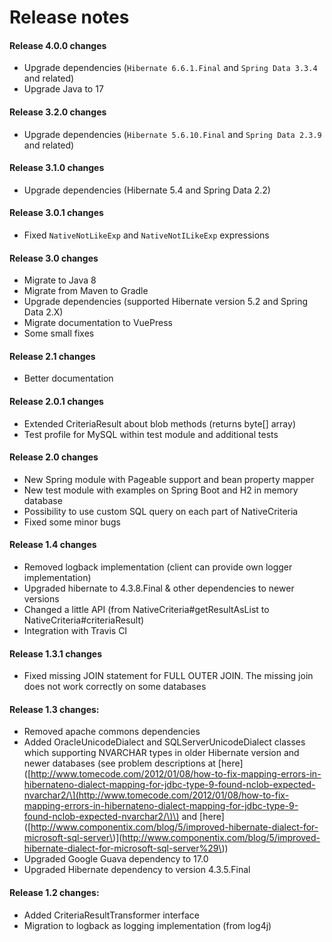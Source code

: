 # Release notes

#### Release 4.0.0 changes

* Upgrade dependencies (`Hibernate 6.6.1.Final` and `Spring Data 3.3.4` and related)
* Upgrade Java to 17

#### Release 3.2.0 changes

* Upgrade dependencies (`Hibernate 5.6.10.Final` and `Spring Data 2.3.9` and related)

#### Release 3.1.0 changes

* Upgrade dependencies (Hibernate 5.4 and Spring Data 2.2)

#### Release 3.0.1 changes

* Fixed `NativeNotLikeExp` and `NativeNotILikeExp` expressions

#### Release 3.0 changes

* Migrate to Java 8
* Migrate from Maven to Gradle
* Upgrade dependencies \(supported Hibernate version 5.2 and Spring Data 2.X\)
* Migrate documentation to VuePress
* Some small fixes

#### Release 2.1 changes

* Better documentation

#### Release 2.0.1 changes

* Extended CriteriaResult about blob methods \(returns byte\[\] array\)
* Test profile for MySQL within test module and additional tests

#### Release 2.0 changes

* New Spring module with Pageable support and bean property mapper
* New test module with examples on Spring Boot and H2 in memory database
* Possibility to use custom SQL query on each part of NativeCriteria
* Fixed some minor bugs

#### Release 1.4 changes

* Removed logback implementation \(client can provide own logger implementation\)
* Upgraded hibernate to 4.3.8.Final & other dependencies to newer versions
* Changed a little API \(from NativeCriteria\#getResultAsList to NativeCriteria\#criteriaResult\)
* Integration with Travis CI

#### Release 1.3.1 changes

* Fixed missing JOIN statement for FULL OUTER JOIN. The missing join does not work correctly on some databases

#### Release 1.3 changes:

* Removed apache commons dependencies
* Added OracleUnicodeDialect and SQLServerUnicodeDialect classes which supporting NVARCHAR types in older Hibernate version and newer databases \(see problem descriptions at \[here\]\([http://www.tomecode.com/2012/01/08/how-to-fix-mapping-errors-in-hibernateno-dialect-mapping-for-jdbc-type-9-found-nclob-expected-nvarchar2/\](http://www.tomecode.com/2012/01/08/how-to-fix-mapping-errors-in-hibernateno-dialect-mapping-for-jdbc-type-9-found-nclob-expected-nvarchar2/\)\) and \[here\]\([http://www.componentix.com/blog/5/improved-hibernate-dialect-for-microsoft-sql-server\)\](http://www.componentix.com/blog/5/improved-hibernate-dialect-for-microsoft-sql-server%29\)\)
* Upgraded Google Guava dependency to 17.0
* Upgraded Hibernate dependency to version 4.3.5.Final

#### Release 1.2 changes:

* Added CriteriaResultTransformer interface
* Migration to logback as logging implementation \(from log4j\)



